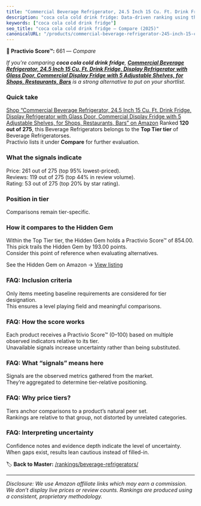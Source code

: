 ```yaml
---
title: "Commercial Beverage Refrigerator, 24.5 Inch 15 Cu. Ft. Drink Fridge, Display Refrigerator with Glass Door, Commercial Display Fridge with 5 Adjustable Shelves, for Shops, Restaurants, Bars"
description: "coca cola cold drink fridge: Data-driven ranking using the Practivio Score™. Positioned by quality, value, demand, findability, momentum."
keywords: ["coca cola cold drink fridge"]
seo_title: "coca cola cold drink fridge — Compare (2025)"
canonicalURL: "/products/commercial-beverage-refrigerator-245-inch-15-cu-ft-drink-fridge-display-refrigerator-with-glass-door-commercial-display-fridge-with-5-adjustable-shelves-for-shops-restaurants-bars-B0F1Y5XM4W/"
---
```


**🛒 Practivio Score™:** 661 — _Compare_


*If you're comparing **coca cola cold drink fridge**, **[Commercial Beverage Refrigerator, 24.5 Inch 15 Cu. Ft. Drink Fridge, Display Refrigerator with Glass Door, Commercial Display Fridge with 5 Adjustable Shelves, for Shops, Restaurants, Bars](https://www.amazon.com/dp/B0F1Y5XM4W?tag=practivio-20)** is a strong alternative to put on your shortlist.*
### Quick take
[Shop “Commercial Beverage Refrigerator, 24.5 Inch 15 Cu. Ft. Drink Fridge, Display Refrigerator with Glass Door, Commercial Display Fridge with 5 Adjustable Shelves, for Shops, Restaurants, Bars” on Amazon](https://www.amazon.com/dp/B0F1Y5XM4W?tag=practivio-20)
Ranked **120 out of 275**, this Beverage Refrigerators belongs to the **Top Tier tier** of Beverage Refrigeratorses.  
Practivio lists it under **Compare** for further evaluation.

### What the signals indicate
Price: 261 out of 275 (top 95% lowest-priced).  
Reviews: 119 out of 275 (top 44% in review volume).  
Rating: 53 out of 275 (top 20% by star rating).  

### Position in tier
Comparisons remain tier-specific.

### How it compares to the Hidden Gem
Within the Top Tier tier, the Hidden Gem holds a Practivio Score™ of 854.00.  
This pick trails the Hidden Gem by 193.00 points.  
Consider this point of reference when evaluating alternatives.  

See the Hidden Gem on Amazon → [View listing](https://www.amazon.com/dp/B09F9WX11W?tag=practivio-20)

### FAQ: Inclusion criteria
Only items meeting baseline requirements are considered for tier designation.  
This ensures a level playing field and meaningful comparisons.

### FAQ: How the score works
Each product receives a Practivio Score™ (0–100) based on multiple observed indicators relative to its tier.  
Unavailable signals increase uncertainty rather than being substituted.

### FAQ: What “signals” means here
Signals are the observed metrics gathered from the market.  
They’re aggregated to determine tier-relative positioning.

### FAQ: Why price tiers?
Tiers anchor comparisons to a product’s natural peer set.  
Rankings are relative to that group, not distorted by unrelated categories.

### FAQ: Interpreting uncertainty
Confidence notes and evidence depth indicate the level of uncertainty.  
When gaps exist, results lean cautious instead of filled-in.

<!-- Missing template for Compare/CompareWithinPriceClass -->


🏷️ **Back to Master:** [/rankings/beverage-refrigerators/](/rankings/beverage-refrigerators/)

---
_Disclosure: We use Amazon affiliate links which may earn a commission. We don’t display live prices or review counts. Rankings are produced using a consistent, proprietary methodology._
